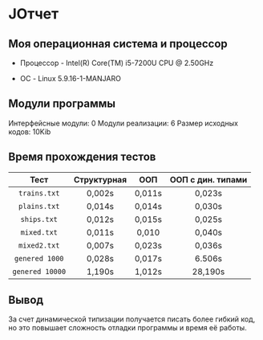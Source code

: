 # JОтчет

## Моя операционная система и процессор

- Процессор - Intel(R) Core(TM) i5-7200U CPU @ 2.50GHz

- ОС - Linux 5.9.16-1-MANJARO


## Модули программы
Интерфейсные модули: 0
Модули реализации: 6
Размер исходных кодов: 10Kib

## Время прохождения тестов

| Тест            | Структурная | ООП      | ООП с дин. типами |
| :----:          |    :----:   |   :----: | :----:            |
| `trains.txt`    | 0,002s      | 0,011s   | 0,023s            |
| `plains.txt`    | 0,014s      | 0,014s   | 0,030s            |
| `ships.txt`     | 0,012s      | 0,015s   | 0,025s            |
| `mixed.txt`     | 0,011s      | 0,010    | 0,040s            |
| `mixed2.txt`    | 0,007s      | 0,023s   | 0,036s            |
| `genered 1000`  | 0,028s      | 0,017s   | 6.506s            |
| `genered 10000` | 1,190s      | 1,012s   | 28,190s           |

## Вывод
За счет динамической типизации получается писать более гибкий код, но это повышает сложность отладки программы и время её работы.